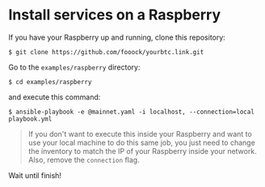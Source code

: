 # Install services on a Raspberry

If you have your Raspberry up and running, clone this repository:

```shell
$ git clone https://github.com/fooock/yourbtc.link.git
```

Go to the `examples/raspberry` directory:

```shell
$ cd examples/raspberry
```

and execute this command:

```shell
$ ansible-playbook -e @mainnet.yaml -i localhost, --connection=local playbook.yml
```

>If you don't want to execute this inside your Raspberry and want to use your local
> machine to do this same job, you just need to change the inventory to match the IP
> of your Raspberry inside your network. Also, remove the `connection` flag.

Wait until finish!
